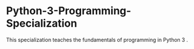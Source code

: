 # Python-3-Programming-Specialization
This specialization teaches the fundamentals of programming in Python 3 .

